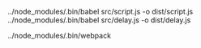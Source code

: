 ../node_modules/.bin/babel src/script.js -o dist/script.js
../node_modules/.bin/babel src/delay.js -o dist/delay.js

../node_modules/.bin/webpack